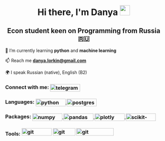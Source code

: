 <h1 align="center">Hi there, I'm Danya
<img src="https://github.com/blackcater/blackcater/raw/main/images/Hi.gif" height="32"/></h1>
<h2 align="center">Econ student keen on Programming from Russia 🇷🇺</h2>

🌱 I’m currently learning **python** and **machine learning**

📫 Reach me **danya.lorkin@gmail.com**

<!-- - 📄 See my CV 
 -->
🌍 I speak Russian (native), English (B2)

<h3 align="left">Connect with me:
<a href="https://t.me/lanyadorkin" target="blank"><img align="center" src="https://img.shields.io/badge/Telegram-2CA5E0?style=for-the-badge&logo=telegram&logoColor=white" alt="telegram" height="24" width="96" /></a></h3>

<h3 align="left">Languages:
<a href="https://www.python.org" target="_blank" rel="noreferrer"> <img align="center" src="https://img.shields.io/badge/python-3670A0?style=for-the-badge&logo=python&logoColor=ffdd54" alt="python" width="96" height="24"/>
<a href="https://www.postgresql.org" target="_blank" rel="noreferrer"> <img align="center" src="https://img.shields.io/badge/postgres-%23316192.svg?style=for-the-badge&logo=postgresql&logoColor=white" alt="postgresql" width="96" height="24"/>
</a></h3>

<h3 align="left">Packages:
<a href="https://numpy.org" target="_blank" rel="noreferrer"> <img align="center" src="https://img.shields.io/badge/numpy-%23013243.svg?style=for-the-badge&logo=numpy&logoColor=white" alt="numpy" width="96" height="24"/>
<a href="https://pandas.pydata.org" target="_blank" rel="noreferrer"> <img align="center" src="https://img.shields.io/badge/pandas-%23150458.svg?style=for-the-badge&logo=pandas&logoColor=white" alt="pandas" width="96" height="24"/>
<a href="https://plotly.com/python/" target="_blank" rel="noreferrer"> <img align="center" src="https://img.shields.io/badge/Plotly-%233F4F75.svg?style=for-the-badge&logo=plotly&logoColor=white" alt="plotly" width="96" height="24"/>
<a href="https://scikit-learn.org/stable/index.html#" target="_blank" rel="noreferrer"> <img align="center" src="https://img.shields.io/badge/scikit--learn-%23F7931E.svg?style=for-the-badge&logo=scikit-learn&logoColor=white" alt="scikit-learn" width="96" height="24"/>
</a></h3>

<h3 align="left">Tools:
<a href="https://jupyter.org/" target="_blank" rel="noreferrer"> <img src="https://img.shields.io/badge/jupyter-%23FA0F00.svg?style=for-the-badge&logo=jupyter&logoColor=white" alt="git" width="96" height="24"/></a>
<a href="https://git-scm.com/" target="_blank" rel="noreferrer"> <img src="https://img.shields.io/badge/git-%23F05033.svg?style=for-the-badge&logo=git&logoColor=white" alt="git" width="72" height="24"/></a>
<a href="https://code.visualstudio.com/" target="_blank" rel="noreferrer"> <img src="https://img.shields.io/badge/Visual%20Studio%20Code-0078d7.svg?style=for-the-badge&logo=visual-studio-code&logoColor=white" alt="git" width="120" height="24"/></a>
</h3>
